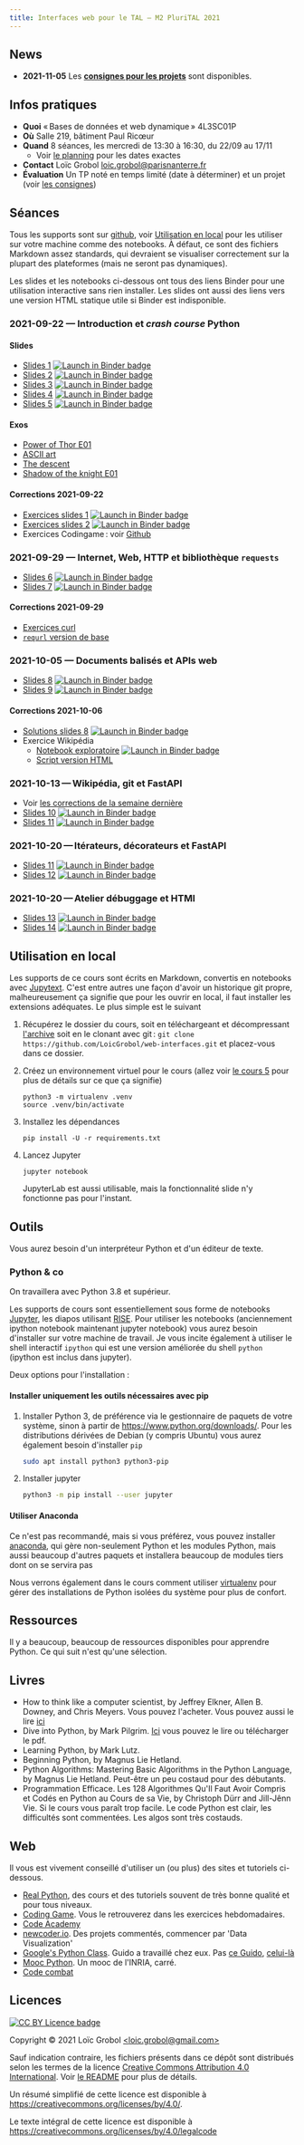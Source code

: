 ```yaml
---
title: Interfaces web pour le TAL — M2 PluriTAL 2021
---
```


[comment]: <> "LTeX: language=fr"

## News

- **2021-11-05** Les [**consignes pour les projets**](../assignments/projets.md) sont disponibles.

## Infos pratiques

- **Quoi** « Bases de données et web dynamique » 4L3SC01P
- **Où** Salle 219, bâtiment Paul Ricœur
- **Quand** 8 séances, les mercredi de 13:30 à 16:30, du 22/09 au 17/11
  - Voir [le
    planning](http://www.tal.univ-paris3.fr/plurital/admin/Calendrier_M2_TAL_PX_2021_22.xlsx) pour
    les dates exactes
- **Contact** Loïc Grobol [<loic.grobol@parisnanterre.fr>](mailto:loic.grobol@parisnanterre.fr)
- **Évaluation** Un TP noté en temps limité (date à déterminer) et un projet (voir [les consignes](../assignments/projets.md))

## Séances

Tous les supports sont sur [github](https://github.com/loicgrobol/web-interfaces), voir
[Utilisation en local](#utilisation-en-local) pour les utiliser sur votre machine comme des
notebooks. À défaut, ce sont des fichiers Markdown assez standards, qui devraient se visualiser
correctement sur la plupart des plateformes (mais ne seront pas dynamiques).

Les slides et les notebooks ci-dessous ont tous des liens Binder pour une utilisation interactive
sans rien installer. Les slides ont aussi des liens vers une version HTML statique utile si Binder
est indisponible.

### 2021-09-22 — Introduction et *crash course* Python

#### Slides

- [Slides 1](slides/lecture-01/lecture-01.slides.html) [![Launch in Binder
  badge](https://mybinder.org/badge_logo.svg)](https://mybinder.org/v2/gh/loicgrobol/web-interfaces/main?urlpath=tree/slides/lecture-01/lecture-01.md)
- [Slides 2](slides/lecture-02/lecture-02.slides.html) [![Launch in Binder
  badge](https://mybinder.org/badge_logo.svg)](https://mybinder.org/v2/gh/loicgrobol/web-interfaces/main?urlpath=tree/slides/lecture-02/lecture-02.md)
- [Slides 3](slides/lecture-03/lecture-03.slides.html) [![Launch in Binder
  badge](https://mybinder.org/badge_logo.svg)](https://mybinder.org/v2/gh/loicgrobol/web-interfaces/main?urlpath=tree/slides/lecture-03/lecture-03.md)
- [Slides 4](slides/lecture-04/lecture-04.slides.html) [![Launch in Binder
  badge](https://mybinder.org/badge_logo.svg)](https://mybinder.org/v2/gh/loicgrobol/web-interfaces/main?urlpath=tree/slides/lecture-04/lecture-04.md)
- [Slides 5](slides/lecture-05/lecture-05.slides.html) [![Launch in Binder
  badge](https://mybinder.org/badge_logo.svg)](https://mybinder.org/v2/gh/loicgrobol/web-interfaces/main?urlpath=tree/slides/lecture-05/lecture-05.md)

#### Exos

- [Power of Thor E01](https://www.codingame.com/ide/puzzle/power-of-thor-episode-1)
- [ASCII art](https://www.codingame.com/ide/puzzle/ascii-art)
- [The descent](https://www.codingame.com/ide/puzzle/the-descent)
- [Shadow of the knight E01](https://www.codingame.com/ide/puzzle/shadows-of-the-knight-episode-1)

#### Corrections 2021-09-22

- [Exercices slides 1](slides/lecture-01/solutions-01.html) [![Launch in Binder
  badge](https://mybinder.org/badge_logo.svg)](https://mybinder.org/v2/gh/loicgrobol/web-interfaces/main?urlpath=tree/slides/lecture-01/solutions-01.md)
- [Exercices slides 2](slides/lecture-02/solutions-02.html) [![Launch in Binder
  badge](https://mybinder.org/badge_logo.svg)](https://mybinder.org/v2/gh/loicgrobol/web-interfaces/main?urlpath=tree/slides/lecture-02/solutions-02.md)
- Exercices Codingame : voir
  [Github](https://github.com/LoicGrobol/web-interfaces/tree/main/corrections)

### 2021-09-29 — Internet, Web, HTTP et bibliothèque `requests`

- [Slides 6](slides/lecture-06/lecture-06.slides.html) [![Launch in Binder
  badge](https://mybinder.org/badge_logo.svg)](https://mybinder.org/v2/gh/loicgrobol/web-interfaces/main?urlpath=tree/slides/lecture-06/lecture-06.md)
- [Slides 7](slides/lecture-07/lecture-07.slides.html) [![Launch in Binder
  badge](https://mybinder.org/badge_logo.svg)](https://mybinder.org/v2/gh/loicgrobol/web-interfaces/main?urlpath=tree/slides/lecture-07/lecture-07.md)

#### Corrections 2021-09-29

- [Exercices curl](https://github.com/LoicGrobol/web-interfaces/tree/main/corrections/curl.sh)
- [`requrl` version de
  base](https://github.com/LoicGrobol/web-interfaces/tree/main/corrections/requrl.py)

### 2021-10-05 — Documents balisés et APIs web

- [Slides 8](slides/lecture-08/lecture-08.slides.html) [![Launch in Binder
  badge](https://mybinder.org/badge_logo.svg)](https://mybinder.org/v2/gh/loicgrobol/web-interfaces/main?urlpath=tree/slides/lecture-08/lecture-08.md)
- [Slides 9](slides/lecture-09/lecture-09.slides.html) [![Launch in Binder
  badge](https://mybinder.org/badge_logo.svg)](https://mybinder.org/v2/gh/loicgrobol/web-interfaces/main?urlpath=tree/slides/lecture-09/lecture-09.md)

#### Corrections 2021-10-06

- [Solutions slides 8](slides/lecture-08/solutions.html) [![Launch in Binder
  badge](https://mybinder.org/badge_logo.svg)](https://mybinder.org/v2/gh/loicgrobol/web-interfaces/main?urlpath=tree/slides/lecture-08/solutions.md)
- Exercice Wikipédia
  - [Notebook exploratoire](slides/lecture-08/wikipedia.html) [![Launch in Binder
    badge](https://mybinder.org/badge_logo.svg)](https://mybinder.org/v2/gh/loicgrobol/web-interfaces/main?urlpath=tree/slides/lecture-08/wikipedia.md)
  - [Script version
    HTML](https://github.com/LoicGrobol/web-interfaces/slides/lecture-08/wikipedia_soup.py)

### 2021-10-13 — Wikipédia, git et FastAPI

- Voir [les corrections de la semaine dernière](#corrections-2021-10-06)
- [Slides 10](slides/lecture-10/lecture-10.slides.html) [![Launch in Binder
  badge](https://mybinder.org/badge_logo.svg)](https://mybinder.org/v2/gh/loicgrobol/web-interfaces/main?urlpath=tree/slides/lecture-10/lecture-10.md)
- [Slides 11](slides/lecture-11/lecture-11.slides.html) [![Launch in Binder
  badge](https://mybinder.org/badge_logo.svg)](https://mybinder.org/v2/gh/loicgrobol/web-interfaces/main?urlpath=tree/slides/lecture-11/lecture-11.md)

### 2021-10-20 — Itérateurs, décorateurs et FastAPI

- [Slides 11](slides/lecture-11/lecture-11.slides.html) [![Launch in Binder
  badge](https://mybinder.org/badge_logo.svg)](https://mybinder.org/v2/gh/loicgrobol/web-interfaces/main?urlpath=tree/slides/lecture-11/lecture-11.md)
- [Slides 12](slides/lecture-12/lecture-12.slides.html) [![Launch in Binder
  badge](https://mybinder.org/badge_logo.svg)](https://mybinder.org/v2/gh/loicgrobol/web-interfaces/main?urlpath=tree/slides/lecture-12/lecture-12.md)

### 2021-10-20 — Atelier débuggage et HTMl

- [Slides 13](slides/lecture-13/lecture-13.slides.html) [![Launch in Binder
  badge](https://mybinder.org/badge_logo.svg)](https://mybinder.org/v2/gh/loicgrobol/web-interfaces/main?urlpath=tree/slides/lecture-13/lecture-13.md)
- [Slides 14](slides/lecture-14/lecture-14.slides.html) [![Launch in Binder
  badge](https://mybinder.org/badge_logo.svg)](https://mybinder.org/v2/gh/loicgrobol/web-interfaces/main?urlpath=tree/slides/lecture-14/lecture-14.md)

## Utilisation en local

Les supports de ce cours sont écrits en Markdown, convertis en notebooks avec
[Jupytext](https://github.com/mwouts/jupytext). C'est entre autres une façon d'avoir un historique
git propre, malheureusement ça signifie que pour les ouvrir en local, il faut installer les
extensions adéquates. Le plus simple est le suivant

1. Récupérez le dossier du cours, soit en téléchargeant et décompressant
   [l'archive](https://github.com/LoicGrobol/web-interfaces/archive/refs/heads/main.zip)
   soit en le clonant avec git : `git clone
   https://github.com/LoicGrobol/web-interfaces.git` et placez-vous dans ce dossier.
2. Créez un environnement virtuel pour le cours (allez voir [le cours
   5](https://mybinder.org/v2/gh/loicgrobol/web-interfaces/main?urlpath=tree/slides/lecture-05/lecture-05.md)
   pour plus de détails sur ce que ça signifie)

   ```console
   python3 -m virtualenv .venv
   source .venv/bin/activate
   ```

3. Installez les dépendances

   ```console
   pip install -U -r requirements.txt
   ```

4. Lancez Jupyter

   ```console
   jupyter notebook
   ```

   JupyterLab est aussi utilisable, mais la fonctionnalité slide n'y fonctionne pas pour l'instant.

## Outils

Vous aurez besoin d'un interpréteur Python et d'un éditeur de texte.

### Python & co

On travaillera avec Python 3.8 et supérieur.

Les supports de cours sont essentiellement sous forme de notebooks [Jupyter](http://jupyter.org/),
les diapos utilisant [RISE](https://github.com/damianavila/RISE). Pour utiliser les notebooks
(anciennement ipython notebook maintenant jupyter notebook) vous aurez besoin d'installer sur votre
machine de travail. Je vous incite également à utiliser le shell interactif `ipython` qui est une
version améliorée du shell `python` (ipython est inclus dans jupyter).

Deux options pour l'installation :

#### Installer uniquement les outils nécessaires avec pip

1. Installer Python 3, de préférence via le gestionnaire de paquets de votre système, sinon à partir
   de <https://www.python.org/downloads/>.
   Pour les distributions dérivées de Debian (y compris Ubuntu) vous aurez également besoin
   d'installer `pip`

      ```bash
      sudo apt install python3 python3-pip
      ```

2. Installer jupyter

      ```bash
      python3 -m pip install --user jupyter
      ```

#### Utiliser Anaconda

Ce n'est pas recommandé, mais si vous préférez, vous pouvez installer
[anaconda](https://www.continuum.io/downloads), qui gère non-seulement Python et les modules Python,
mais aussi beaucoup d'autres paquets et installera beaucoup de modules tiers dont on se servira pas

Nous verrons également dans le cours comment utiliser [virtualenv](https://virtualenv.pypa.io) pour
gérer des installations de Python isolées du système pour plus de confort.

## Ressources

Il y a beaucoup, beaucoup de ressources disponibles pour apprendre Python. Ce qui suit n'est qu'une sélection.

## Livres

- How to think like a computer scientist, by Jeffrey Elkner, Allen B. Downey, and Chris Meyers.
Vous pouvez l'acheter. Vous pouvez aussi le lire [ici](http://openbookproject.net/thinkcs/python/english3e/)
- Dive into Python, by Mark Pilgrim.
[Ici](http://www.diveintopython3.net/) vous pouvez le lire ou télécharger le pdf.
- Learning Python, by Mark Lutz.
- Beginning Python, by Magnus Lie Hetland.
- Python Algorithms: Mastering Basic Algorithms in the Python Language, by Magnus Lie Hetland.
Peut-être un peu costaud pour des débutants.
- Programmation Efficace. Les 128 Algorithmes Qu'Il Faut Avoir Compris et Codés en Python au Cours
  de sa Vie, by Christoph Dürr and Jill-Jênn Vie. Si le cours vous paraît trop facile. Le code
  Python est clair, les difficultés sont commentées. Les algos sont très costauds.

## Web

Il vous est vivement conseillé d'utiliser un (ou plus) des sites et tutoriels ci-dessous.

- [Real Python](https://realpython.com), des cours et des tutoriels souvent de très bonne qualité et
  pour tous niveaux.
- [Coding Game](https://www.codingame.com/home). Vous le retrouverez dans les exercices
  hebdomadaires.
- [Code Academy](https://www.codecademy.com/fr/learn/python)
- [newcoder.io](http://newcoder.io/). Des projets commentés, commencer par 'Data Visualization'
- [Google's Python Class](https://developers.google.com/edu/python/). Guido a travaillé chez eux.
  Pas [ce
  Guido](http://vignette2.wikia.nocookie.net/pixar/images/1/10/Guido.png/revision/latest?cb=20140314012724),
  [celui-là](https://en.wikipedia.org/wiki/Guido_van_Rossum#/media/File:Guido_van_Rossum_OSCON_2006.jpg)
- [Mooc Python](https://www.fun-mooc.fr/courses/inria/41001S03/session03/about#). Un mooc de
  l'INRIA, carré.
- [Code combat](https://codecombat.com/)

## Licences

[![CC BY Licence badge](https://i.creativecommons.org/l/by/4.0/88x31.png)](http://creativecommons.org/licenses/by/4.0/)

Copyright © 2021 Loïc Grobol [\<loic.grobol@gmail.com\>](mailto:loic.grobol@gmail.com)

Sauf indication contraire, les fichiers présents dans ce dépôt sont distribués selon les termes de
la licence [Creative Commons Attribution 4.0
International](https://creativecommons.org/licenses/by/4.0/). Voir [le README](README.md#Licences)
pour plus de détails.

 Un résumé simplifié de cette licence est disponible à <https://creativecommons.org/licenses/by/4.0/>.

 Le texte intégral de cette licence est disponible à <https://creativecommons.org/licenses/by/4.0/legalcode>
